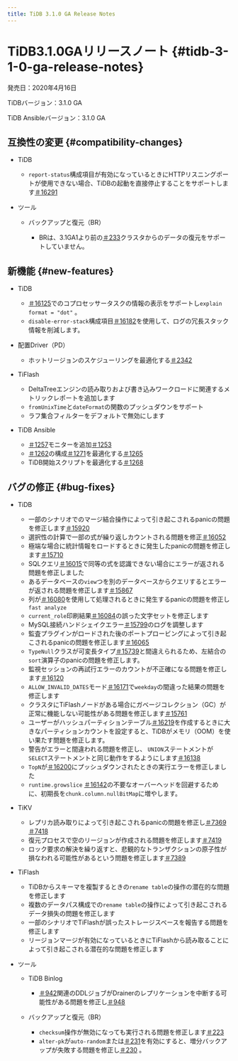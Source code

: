 ```yaml
---
title: TiDB 3.1.0 GA Release Notes
---
```


# TiDB3.1.0GAリリースノート {#tidb-3-1-0-ga-release-notes}

発売日：2020年4月16日

TiDBバージョン：3.1.0 GA

TiDB Ansibleバージョン：3.1.0 GA

## 互換性の変更 {#compatibility-changes}

-   TiDB

    -   `report-status`構成項目が有効になっているときにHTTPリスニングポートが使用できない場合、TiDBの起動を直接停止することをサポートします[＃16291](https://github.com/pingcap/tidb/pull/16291)

-   ツール

    -   バックアップと復元（BR）

        -   BRは、3.1GA1より前の[＃233](https://github.com/pingcap/br/pull/233)クラスタからのデータの復元をサポートしていません。

## 新機能 {#new-features}

-   TiDB

    -   [＃16125](https://github.com/pingcap/tidb/pull/16125)でのコプロセッサータスクの情報の表示をサポートし`explain format = "dot"` 。
    -   `disable-error-stack`構成項目[＃16182](https://github.com/pingcap/tidb/pull/16182)を使用して、ログの冗長スタック情報を削減します。

-   配置Driver（PD）

    -   ホットリージョンのスケジューリングを最適化する[＃2342](https://github.com/pingcap/pd/pull/2342)

-   TiFlash

    -   DeltaTreeエンジンの読み取りおよび書き込みワークロードに関連するメトリックレポートを追加します
    -   `fromUnixTime`と`dateFormat`の関数のプッシュダウンをサポート
    -   ラフ集合フィルターをデフォルトで無効にします

-   TiDB Ansible

    -   [＃1257](https://github.com/pingcap/tidb-ansible/pull/1257)モニターを追加[＃1253](https://github.com/pingcap/tidb-ansible/pull/1253)
    -   [＃1262](https://github.com/pingcap/tidb-ansible/pull/1262)の構成[＃1271](https://github.com/pingcap/tidb-ansible/pull/1271)を最適化する[＃1265](https://github.com/pingcap/tidb-ansible/pull/1265)
    -   TiDB開始スクリプトを最適化する[＃1268](https://github.com/pingcap/tidb-ansible/pull/1268)

## バグの修正 {#bug-fixes}

-   TiDB

    -   一部のシナリオでのマージ結合操作によって引き起こされるpanicの問題を修正します[＃15920](https://github.com/pingcap/tidb/pull/15920)
    -   選択性の計算で一部の式が繰り返しカウントされる問題を修正[＃16052](https://github.com/pingcap/tidb/pull/16052)
    -   極端な場合に統計情報をロードするときに発生したpanicの問題を修正します[＃15710](https://github.com/pingcap/tidb/pull/15710)
    -   SQLクエリ[＃16015](https://github.com/pingcap/tidb/pull/16015)で同等の式を認識できない場合にエラーが返される問題を修正しました
    -   あるデータベースの`view`つを別のデータベースからクエリするとエラーが返される問題を修正します[＃15867](https://github.com/pingcap/tidb/pull/15867)
    -   列が[＃16080](https://github.com/pingcap/tidb/pull/16080)を使用して処理されるときに発生するpanicの問題を修正し`fast analyze`
    -   `current_role`印刷結果[＃16084](https://github.com/pingcap/tidb/pull/16084)の誤った文字セットを修正します
    -   MySQL接続ハンドシェイクエラー[＃15799](https://github.com/pingcap/tidb/pull/15799)のログを調整します
    -   監査プラグインがロードされた後のポートプロービングによって引き起こされるpanicの問題を修正します[＃16065](https://github.com/pingcap/tidb/pull/16065)
    -   `TypeNull`クラスが可変長タイプ[＃15739](https://github.com/pingcap/tidb/pull/15739)と間違えられるため、左結合の`sort`演算子のpanicの問題を修正します。
    -   監視セッションの再試行エラーのカウントが不正確になる問題を修正します[＃16120](https://github.com/pingcap/tidb/pull/16120)
    -   `ALLOW_INVALID_DATES`モード[＃16171](https://github.com/pingcap/tidb/pull/16171)で`weekday`の間違った結果の問題を修正します
    -   クラスタにTiFlashノードがある場合にガベージコレクション（GC）が正常に機能しない可能性がある問題を修正します[＃15761](https://github.com/pingcap/tidb/pull/15761)
    -   ユーザーがハッシュパーティションテーブル[＃16219](https://github.com/pingcap/tidb/pull/16219)を作成するときに大きなパーティションカウントを設定すると、TiDBがメモリ（OOM）を使い果たす問題を修正します。
    -   警告がエラーと間違われる問題を修正し、 `UNION`ステートメントが`SELECT`ステートメントと同じ動作をするようにします[＃16138](https://github.com/pingcap/tidb/pull/16138)
    -   `TopN`が[＃16200](https://github.com/pingcap/tidb/pull/16200)にプッシュダウンされたときの実行エラーを修正しました
    -   `runtime.growslice` [＃16142](https://github.com/pingcap/tidb/pull/16142)の不要なオーバーヘッドを回避するために、初期長を`chunk.column.nullBitMap`に増やします。

-   TiKV

    -   レプリカ読み取りによって引き起こされるpanicの問題を修正し[＃7369](https://github.com/tikv/tikv/pull/7369) [＃7418](https://github.com/tikv/tikv/pull/7418)
    -   復元プロセスで空のリージョンが作成される問題を修正します[＃7419](https://github.com/tikv/tikv/pull/7419)
    -   ロック要求の解決を繰り返すと、悲観的なトランザクションの原子性が損なわれる可能性があるという問題を修正します[＃7389](https://github.com/tikv/tikv/pull/7389)

-   TiFlash

    -   TiDBからスキーマを複製するときの`rename table`の操作の潜在的な問題を修正します
    -   複数のデータパス構成での`rename table`の操作によって引き起こされるデータ損失の問題を修正します
    -   一部のシナリオでTiFlashが誤ったストレージスペースを報告する問題を修正します
    -   リージョンマージが有効になっているときにTiFlashから読み取ることによって引き起こされる潜在的な問題を修正します

-   ツール

    -   TiDB Binlog

        -   [＃942](https://github.com/pingcap/tidb-binlog/pull/942)関連のDDLジョブがDrainerのレプリケーションを中断する可能性がある問題を修正し[＃948](https://github.com/pingcap/tidb-binlog/pull/948)

    -   バックアップと復元（BR）

        -   `checksum`操作が無効になっても実行される問題を修正します[＃223](https://github.com/pingcap/br/pull/223)
        -   `alter-pk`が`auto-random`または[＃231](https://github.com/pingcap/br/pull/231)を有効にすると、増分バックアップが失敗する問題を修正し[＃230](https://github.com/pingcap/br/pull/230) 。
